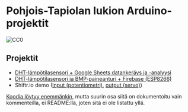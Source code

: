 # Pohjois-Tapiolan lukion Arduino-projektit
![CC0](http://i.creativecommons.org/p/zero/1.0/88x31.png)


## Projektit
* [DHT-lämpötilasensori + Google Sheets datankeräys ja -analyysi](dht_temp_sensor_ifttt/)
* [DHT-lämpötilasensori ja BMP-paineanturi + Firebase (ESP8266)](dht_temp_sensor/)
* Shiftr.io demo ([Input (potentiometri)](shiftr_from_analog/), [output (servo)](shiftr_to_servo/))

[Koodia löytyy enemmänkin](https://github.com/pohjois-tapiolan-lukio/arduino-projects), mutta suurin osa siitä on dokumentoitu vain kommenteilla, ei README:llä, joten sitä ei ole listattu yllä.
